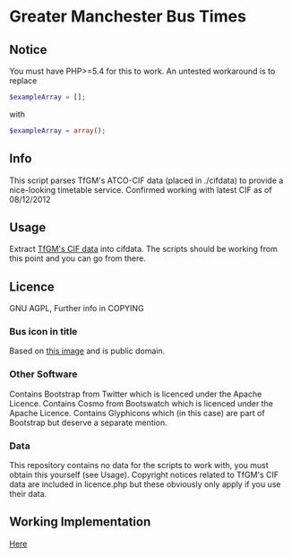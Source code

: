 # Greater Manchester Bus Times
## Notice
You must have PHP>=5.4 for this to work. An untested workaround is to replace
```php
$exampleArray = [];
```
with
```php
$exampleArray = array();
```
## Info
This script parses TfGM's ATCO-CIF data (placed in ./cifdata) to provide a nice-looking timetable service. Confirmed working with latest CIF as of 08/12/2012
## Usage
Extract [TfGM's CIF data](http://store.datagm.org.uk/sets/TfGM/GMPTE_CIF.zip) into cifdata. The scripts should be working from this point and you can go from there.
## Licence
GNU AGPL, Further info in COPYING
### Bus icon in title
Based on [this image](http://commons.wikimedia.org/wiki/File:BER-Bus.svg) and is public domain.
### Other Software
Contains Bootstrap from Twitter which is licenced under the Apache Licence.
Contains Cosmo from Bootswatch which is licenced under the Apache Licence.
Contains Glyphicons which (in this case) are part of Bootstrap but deserve a separate mention.
### Data
This repository contains no data for the scripts to work with, you must obtain this yourself (see Usage). Copyright notices related to TfGM's CIF data are included in licence.php but these obviously only apply if you use their data.
## Working Implementation
[Here](http://www.codedump.eu/buses/)